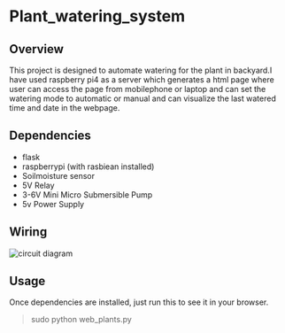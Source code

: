 # Plant_watering_system
## Overview
This project is designed to automate watering for the plant in backyard.I have used raspberry pi4 as a server which generates a html page where user can access the page from mobilephone or laptop and can set the watering mode to automatic or manual and can visualize the last watered time and date in the webpage.
## Dependencies
- flask
- raspberrypi (with rasbiean installed)
- Soilmoisture sensor
- 5V Relay
- 3-6V Mini Micro Submersible Pump
- 5v Power Supply
## Wiring
![circuit diagram](https://hackster.imgix.net/uploads/attachments/354095/GPIO.jpg?auto=compress%2Cformat&w=740&h=555&fit=max)

## Usage
Once dependencies are installed, just run this to see it in your browser.
> sudo python web_plants.py
